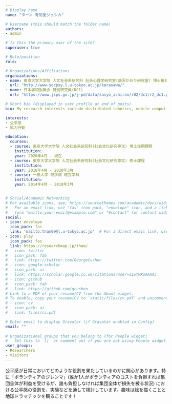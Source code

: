 ```yaml
---
# Display name
name: "ターン 有加里ジェシカ"

# Username (this should match the folder name)
authors:
- admin

# Is this the primary user of the site?
superuser: true

# Role/position
role: 

# Organizations/Affiliations
organizations:
- name: 東京大学大学院 人文社会系研究科 社会心理学研究室(唐沢かおり研究室) 博士後期課程
  url: "http://www-socpsy.l.u-tokyo.ac.jp/karasawa/"
- name: 日本学術振興会 特別研究員(DC1)
  url: "https://www.jsps.go.jp/j-pd/data/saiyo_ichiran/r02/dc1/r2_dc1.pdf"

# Short bio (displayed in user profile at end of posts)
bio: My research interests include distributed robotics, mobile computing and programmable matter.

interests:
- 公平感
- 協力行動

education:
  courses:
  - course: 東京大学大学院 人文社会系研究科(社会文化研究専攻) 博士後期課程
    institution: 
    year: 2020年4月 - 現在
  - course: 東京大学大学院 人文社会系研究科(社会文化研究専攻) 修士課程
    institution: 
    year: 2018年4月 - 2020年3月
  - course: 一橋大学 商学部 経営学科
    institution: 
    year: 2014年4月 - 2018年3月


# Social/Academic Networking
# For available icons, see: https://sourcethemes.com/academic/docs/widgets/#icons
#   For an email link, use "fas" icon pack, "envelope" icon, and a link in the
#   form "mailto:your-email@example.com" or "#contact" for contact widget.
social:
- icon: envelope
  icon_pack: fas
  link: 'mailto:tham09@l.u-tokyo.ac.jp'  # For a direct email link, use "mailto:test@example.org".
- icon: play
  icon_pack: fas
  link: https://researchmap.jp/tham/
# - icon: twitter
#   icon_pack: fab
#   link: https://twitter.com/GeorgeCushen
# - icon: google-scholar
#   icon_pack: ai
#   link: https://scholar.google.co.uk/citations?user=sIwtMXoAAAAJ
# - icon: github
#   icon_pack: fab
#   link: https://github.com/gcushen
# Link to a PDF of your resume/CV from the About widget.
# To enable, copy your resume/CV to `static/files/cv.pdf` and uncomment the lines below.  
# - icon: cv
#   icon_pack: ai
#   link: files/cv.pdf

# Enter email to display Gravatar (if Gravatar enabled in Config)
email: ""
  
# Organizational groups that you belong to (for People widget)
#   Set this to `[]` or comment out if you are not using People widget.  
user_groups:
- Researchers
- Visitors
---
```


公平感が日常においてどのような役割を果たしているのかに関心があります。特に「ボランティアのジレンマ」(誰か1人がボランティアのコストを負担すれば集団全体が利益を受けるが、誰も負担しなければ集団全体が損失を被る状況) における公平感の役割を、実験などを通して検討しています。趣味は絵を描くことと地球ドラマチックを観ることです！